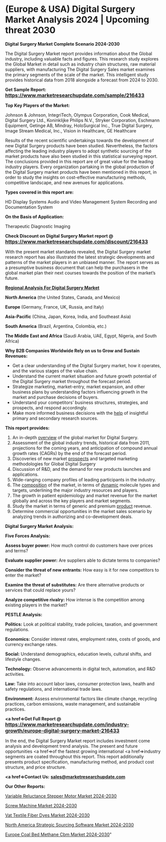 # (Europe & USA) Digital Surgery Market Analysis 2024 | Upcoming threat 2030

<strong>Digital Surgery Market Complete Scenario 2024-2030</strong>

The Digital Surgery Market report provides information about the Global industry, including valuable facts and figures. This research study explores the Global Market in detail such as industry chain structures, raw material suppliers, with manufacturing The Digital Surgery Sales market examines the primary segments of the scale of the market. This intelligent study provides historical data from 2018 alongside a forecast from 2024 to 2030.

<strong>Get Sample Report: <a href=https://www.marketresearchupdate.com/sample/216433><font size=3 color=#0000ff>https://www.marketresearchupdate.com/sample/216433</font></a></strong>

<strong>Top Key Players of the Market:</strong>

Johnson & Johnson, IntegriTech, Olympus Corporation, Cook Medical, Digital Surgery Ltd., Koninklijke Philips N.V., Stryker Corporation, Eschmann Equipment, Getinge AB, Mindray, HoloSurgical Inc., True Digital Surgery, Image Stream Medical, Inc., Vision in Healthcare, GE Healthcare

Results of the recent scientific undertakings towards the development of new Digital Surgery products have been studied. Nevertheless, the factors affecting the leading industry players to adopt synthetic sourcing of the market products have also been studied in this statistical surveying report. The conclusions provided in this report are of great value for the leading industry players. Every organization partaking in the global production of the Digital Surgery market products have been mentioned in this report, in order to study the insights on cost-effective manufacturing methods, competitive landscape, and new avenues for applications.

<strong>Types covered in this report are: </strong>

HD Display Systems
Audio and Video Management System
Recording and Documentation System

<strong>On the Basis of Application:</strong>

Therapeutic
Diagnostic Imaging

<strong>Check Discount on Digital Surgery Market report @ <a href=https://www.marketresearchupdate.com/discount/216433><font size=3 color=#0000ff>https://www.marketresearchupdate.com/discount/216433</font></a></strong>

With the present market standards revealed, the Digital Surgery market research report has also illustrated the latest strategic developments and patterns of the market players in an unbiased manner. The report serves as a presumptive business document that can help the purchasers in the global market plan their next courses towards the position of the market’s future.

<strong><u><b>Regional Analysis For Digital Surgery Market</b></u></strong>

<strong><b>North America</b></strong> (the United States, Canada, and Mexico)

<strong><b>Europe </b></strong>(Germany, France, UK, Russia, and Italy)

<strong><b>Asia-Pacific</b></strong> (China, Japan, Korea, India, and Southeast Asia)

<strong><b>South America</b></strong> (Brazil, Argentina, Colombia, etc.)

<strong><b>The Middle East and Africa</b></strong> (Saudi Arabia, UAE, Egypt, Nigeria, and South Africa)

<strong>Why B2B Companies Worldwide Rely on us to Grow and Sustain Revenues:</strong>
<ul>
  <li>Get a clear understanding of the Digital Surgery market, how it operates, and the various stages of the value chain.</li>
  <li>Understand the current market situation and future growth potential of the Digital Surgery market throughout the forecast period.</li>
  <li>Strategize marketing, market-entry, market expansion, and other business plans by understanding factors influencing growth in the market and purchase decisions of buyers.</li>
  <li>Understand your competitors’ business structures, strategies, and prospects, and respond accordingly.</li>
  <li>Make more informed business decisions with the <a href=ASDF991299>help</a> of insightful primary and secondary research sources.</li>
</ul>
<strong>This report provides:</strong>
<ol>
  <li>An in-depth <a href=>overview</a> of the global market for Digital Surgery.</li>
  <li>Assessment of the global industry trends, historical data from 2011, projections for the coming years, and anticipation of compound annual growth rates (CAGRs) by the end of the forecast period.</li>
  <li>Discoveries of new market <a href=>prospects</a> and targeted marketing methodologies for Global Digital Surgery</li>
  <li>Discussion of R&amp;D, and the demand for new products launches and applications.</li>
  <li>Wide-ranging company profiles of leading participants in the industry.</li>
  <li>The <a href=ASDF881288>composition</a> of the market, in terms of <a href=>dynamic</a> molecule types and targets, underlining the major industry resources and players.</li>
  <li>The growth in patient epidemiology and market revenue for the market globally and across the key players and market segments.</li>
  <li>Study the market in terms of generic and premium <a href=>product</a> revenue.</li>
  <li>Determine commercial opportunities in the market sales scenario by analyzing trends in authorizing and co-development deals.</li>
</ol>

<strong>Digital Surgery Market Analysis:</strong>

<strong>Five Forces Analysis:</strong>

<strong>Assess buyer power:</strong> How much control do customers have over prices and terms?

<strong>Evaluate supplier power:</strong> Are suppliers able to dictate terms to companies?

<strong>Consider the threat of new entrants:</strong> How easy is it for new competitors to enter the market?

<strong>Examine the threat of substitutes:</strong> Are there alternative products or services that could replace yours?

<strong>Analyze competitive rivalry:</strong> How intense is the competition among existing players in the market?

<strong>PESTLE Analysis:</strong>

<strong>Politics:</strong> Look at political stability, trade policies, taxation, and government regulations.

<strong>Economics:</strong> Consider interest rates, employment rates, costs of goods, and currency exchange rates.

<strong>Social:</strong> Understand demographics, education levels, cultural shifts, and lifestyle changes.

<strong>Technology:</strong> Observe advancements in digital tech, automation, and R&D activities.

<strong>Law:</strong> Take into account labor laws, consumer protection laws, health and safety regulations, and international trade laws.

<strong>Environment:</strong> Assess environmental factors like climate change, recycling practices, carbon emissions, waste management, and sustainable practices.

<strong><a href=>Get Full Report</a> @ <a href=https://www.marketresearchupdate.com/industry-growth/europe-digital-surgery-market-216433><font size=3 color=#0000ff>https://www.marketresearchupdate.com/industry-growth/europe-digital-surgery-market-216433</font></a></strong>

In the end, the Digital Surgery Market report includes investment come analysis and development trend analysis. The present and future opportunities <a href=>of</a> the fastest growing international <a href=>industry</a> segments are coated throughout this report. This report additionally presents product specification, manufacturing method, and product cost structure, and price structure.

<strong><a href=><strong>Contact Us:</strong></a></strong>
<strong>sales@marketresearchupdate.com</strong>

<strong>Our Other Reports:</strong>

<a href=https://www.linkedin.com/pulse/variable-reluctance-stepper-motor-market-size-growth-set>Variable Reluctance Stepper Motor Market 2024-2030</a>

<a href=https://www.linkedin.com/pulse/screw-machine-market-size-trends-consumption>Screw Machine Market 2024-2030</a>

<a href=https://www.linkedin.com/pulse/vat-textile-fiber-dyes-market-2023-remarking-enormous>Vat Textile Fiber Dyes Market 2024-2030</a>

<a href=https://www.linkedin.com/pulse/north-america-strategic-sourcing-software-market-size2023-2030-5damf/>North America Strategic Sourcing Software Market 2024-2030</a>

<a href=https://medium.com/@200014aishwarya/europe-coal-bed-methane-cbm-market-research-report-growth-set-to-surge-significantly-during-cfe694c9e448>Europe Coal Bed Methane Cbm Market 2024-2030</a>"
